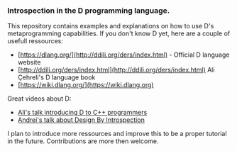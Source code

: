 ### Introspection in the D programming language.

This repository contains examples and explanations on how to use D's
metaprogramming capabilities. If you don't know D yet, here are a couple of
usefull ressources:

* [https://dlang.org/](http://ddili.org/ders/index.html) - Official D language
  website
* [http://ddili.org/ders/index.html](http://ddili.org/ders/index.html) Ali
  Çehreli's D language book
* [https://wiki.dlang.org/](https://wiki.dlang.org)


Great videos about D:
* [Ali's talk introducing D to C++
  programmers](https://www.youtube.com/watch?v=vYEKEIpM2zo&t=4103s)
* [Andrei's talk about Design By
  Introspection](https://www.youtube.com/watch?v=29h6jGtZD-U)


I plan to introduce more ressources and improve this to be a proper tutorial in
the future. Contributions are more then welcome.
